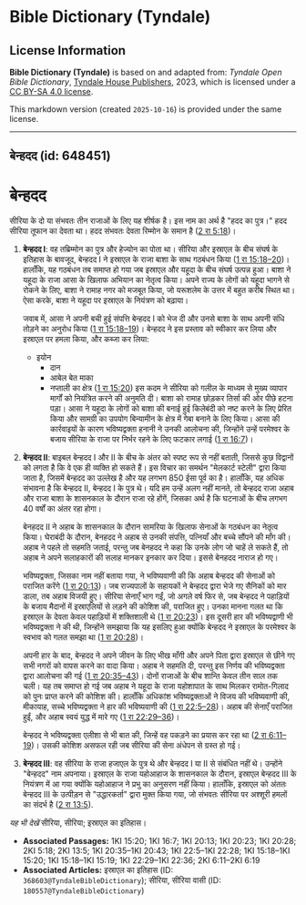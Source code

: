 # Bible Dictionary (Tyndale)

## License Information

**Bible Dictionary (Tyndale)** is based on and adapted from: _Tyndale Open Bible Dictionary_, [Tyndale House Publishers](https://tyndaleopenresources.com/), 2023, which is licensed under a [CC BY-SA 4.0 license](https://creativecommons.org/licenses/by-sa/4.0/legalcode.en).

This markdown version (created `2025-10-16`) is provided under the same license.



--------------------------------

## बेन्हदद (id: 648451)

बेन्हदद
=======

सीरिया के दो या संभवतः तीन राजाओं के लिए यह शीर्षक है। इस नाम का अर्थ है "हदद का पुत्र।" हदद सीरिया तूफान का देवता था। हदद संभवतः देवता रिम्मोन के समान है ([2 रा 5:18](https://ref.ly/2Kgs5:18))।

1. **बेन्हदद I**: वह तब्रिम्मोन का पुत्र और हेज्योन का पोता था। सीरिया और इस्राएल के बीच संघर्ष के इतिहास के बावजूद, बेन्हदद I ने इस्राएल के राजा बाशा के साथ गठबंधन किया ([1 रा 15:18–20](https://ref.ly/1Kgs15:18-1Kgs15:20))। हालाँकि, यह गठबंधन तब समाप्त हो गया जब इस्राएल और यहूदा के बीच संघर्ष उत्पन्न हुआ। बाशा ने यहूदा के राजा आसा के खिलाफ अभियान का नेतृत्व किया। अपने राज्य के लोगों को यहूदा भागने से रोकने के लिए, बाशा ने रामाह नगर को मजबूत किया, जो यरूशलेम के उत्तर में बहुत करीब स्थित था। ऐसा करके, बाशा ने यहूदा पर इस्राएल के नियंत्रण को बढ़ाया।

    जवाब में, आसा ने अपनी बची हुई संपत्ति बेन्हदद I को भेज दी और उनसे बाशा के साथ अपनी संधि तोड़ने का अनुरोध किया ([1 रा 15:18–19](https://ref.ly/1Kgs15:18-1Kgs15:19))। बेन्हदद ने इस प्रस्ताव को स्वीकार कर लिया और इस्राएल पर हमला किया, और कब्जा कर लिया:

    * इयोन
        * दान
        * आबेल बेत माका
        * नप्ताली का क्षेत्र ([1 रा 15:20](https://ref.ly/1Kgs15:20))
        इस कदम ने सीरिया को गलील के माध्यम से मुख्य व्यापार मार्गों को नियंत्रित करने की अनुमति दी। बाशा को रामाह छोड़कर तिर्सा की ओर पीछे हटना पड़ा। आसा ने यहूदा के लोगों को बाशा की बनाई हुई किलेबंदी को नष्ट करने के लिए प्रेरित किया और सामग्री का उपयोग बिन्यामीन के क्षेत्र में गेबा बनाने के लिए किया। आसा की कार्रवाइयों के कारण भविष्यद्वक्ता हनानी ने उनकी आलोचना की, जिन्होंने उन्हें परमेश्वर के बजाय सीरिया के राजा पर निर्भर रहने के लिए फटकार लगाई ([1 रा 16:7](https://ref.ly/1Kgs16:7))।

2. **बेन्हदद II**: बाइबल बेन्हदद I और II के बीच के अंतर को स्पष्ट रूप से नहीं बताती, जिससे कुछ विद्वानों को लगता है कि वे एक ही व्यक्ति हो सकते हैं। इस विचार का समर्थन "मेलकार्ट स्टेली" द्वारा किया जाता है, जिसमें बेन्हदद का उल्लेख है और यह लगभग 850 ईसा पूर्व का है। हालाँकि, यह अधिक संभावना है कि बेन्हदद II, बेन्हदद I के पुत्र थे। यदि हम उन्हें अलग नहीं मानते, तो बेन्हदद राजा अहाब और राजा बाशा के शासनकाल के दौरान राजा रहे होंगें, जिसका अर्थ है कि घटनाओं के बीच लगभग 40 वर्षों का अंतर रहा होगा।

    बेनहदद II ने अहाब के शासनकाल के दौरान सामरिया के खिलाफ सेनाओं के गठबंधन का नेतृत्व किया। घेराबंदी के दौरान, बेनहदद ने अहाब से उनकी संपत्ति, पत्नियाँ और बच्चे सौंपने की माँग की। अहाब ने पहले तो सहमति जताई, परन्तु जब बेनहदद ने कहा कि उनके लोग जो चाहें ले सकते हैं, तो अहाब ने अपने सलाहकारों की सलाह मानकर इनकार कर दिया। इससे बेनहदद नाराज हो गए।

    भविष्यद्वक्ता, जिसका नाम नहीं बताया गया, ने भविष्यवाणी की कि अहाब बेन्हदद की सेनाओं को पराजित करेंगे ([1 रा 20:13](https://ref.ly/1Kgs20:13))। जब राज्यपालों के सहायकों ने बेन्हदद द्वारा भेजे गए सैनिकों को मार डाला, तब अहाब विजयी हुए। सीरिया सेनाएँ भाग गईं, जो अगले वर्ष फिर से, जब बेन्हदद ने पहाड़ियों के बजाय मैदानों में इस्राएलियों से लड़ने की कोशिश की, पराजित हुए। उनका मानना गलत था कि इस्राएल के देवता केवल पहाड़ियों में शक्तिशाली थे ([1 रा 20:23](https://ref.ly/1Kgs20:23))। इस दूसरी हार की भविष्यद्वाणी भी भविष्यद्वक्ता ने की थी, जिन्होंने समझाया कि यह इसलिए हुआ क्योंकि बेन्हदद ने इस्राएल के परमेश्वर के स्वभाव को गलत समझा था ([1 रा 20:28](https://ref.ly/1Kgs20:28))।

    अपनी हार के बाद, बेन्हदद ने अपने जीवन के लिए भीख माँगी और अपने पिता द्वारा इस्राएल से छीने गए सभी नगरों को वापस करने का वादा किया। अहाब ने सहमति दी, परन्तु इस निर्णय की भविष्यद्वक्ता द्वारा आलोचना की गई ([1 रा 20:35–43](https://ref.ly/1Kgs20:35-1Kgs20:43))। दोनों राजाओं के बीच शान्ति केवल तीन साल तक चली। यह तब समाप्त हो गई जब अहाब ने यहूदा के राजा यहोशापात के साथ मिलकर रामोत\-गिलाद को पुनः प्राप्त करने की कोशिश की। हालाँकि अधिकांश भविष्यद्वक्ताओं ने विजय की भविष्यवाणी की, मीकायाह, सच्चे भविष्यद्वक्ता ने हार की भविष्यवाणी की ([1 रा 22:5–28](https://ref.ly/1Kgs22:5-1Kgs22:28))। अहाब की सेनाएँ पराजित हुईं, और अहाब स्वयं युद्ध में मारे गए ([1 रा 22:29–36](https://ref.ly/1Kgs22:29-1Kgs22:36))।

    बेन्हदद ने भविष्यद्वक्ता एलीशा से भी बात की, जिन्हें वह पकड़ने का प्रयास कर रहा था ([2 रा 6:11–19](https://ref.ly/2Kgs6:11-2Kgs6:19))। उसकी कोशिश असफल रही जब सीरिया की सेना अंधेपन से ग्रस्त हो गई।

3. **बेन्हदद III**: वह सीरिया के राजा हजाएल के पुत्र थे और बेन्हदद I या II से संबंधित नहीं थे। उन्होंने "बेन्हदद" नाम अपनाया। इस्राएल के राजा यहोआहाज के शासनकाल के दौरान, इस्राएल बेन्हदद III के नियंत्रण में आ गया क्योंकि यहोआहाज ने प्रभु का अनुसरण नहीं किया। हालाँकि, इस्राएल को अंततः बेन्हदद III के उत्पीड़न से "उद्धारकर्ता" द्वारा मुक्त किया गया, जो संभवतः सीरिया पर अश्शूरी हमलों का संदर्भ है ([2 रा 13:5](https://ref.ly/2Kgs13:5)).

*यह भी देखें* सीरिया, सीरिया; इस्राएल का इतिहास।

* **Associated Passages:** 1KI 15:20; 1KI 16:7; 1KI 20:13; 1KI 20:23; 1KI 20:28; 2KI 5:18; 2KI 13:5; 1KI 20:35–1KI 20:43; 1KI 22:5–1KI 22:28; 1KI 15:18–1KI 15:20; 1KI 15:18–1KI 15:19; 1KI 22:29–1KI 22:36; 2KI 6:11–2KI 6:19
* **Associated Articles:** इस्राएल का इतिहास  (ID: `368603@TyndaleBibleDictionary`); सीरिया, सीरिया वासी (ID: `180557@TyndaleBibleDictionary`)

